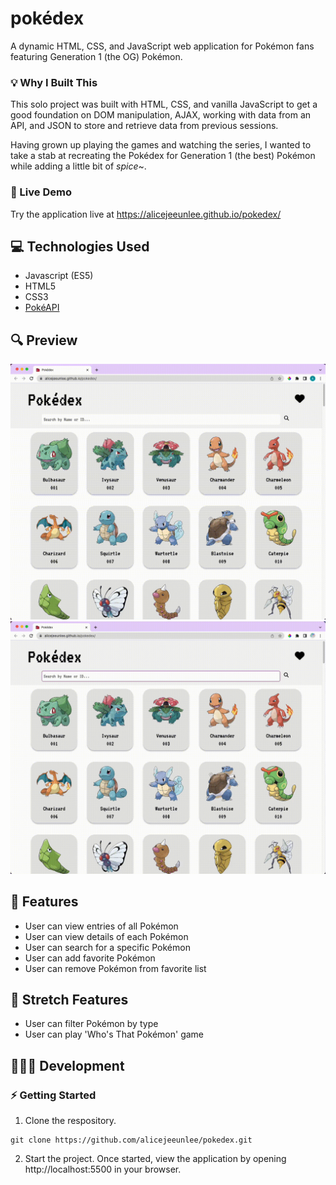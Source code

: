 # pokédex

A dynamic HTML, CSS, and JavaScript web application for Pokémon fans featuring Generation 1 (the OG) Pokémon.

### 💡 Why I Built This

This solo project was built with HTML, CSS, and vanilla JavaScript to get a good foundation on DOM manipulation, AJAX, working with data from an API, and JSON to store and retrieve data from previous sessions.

Having grown up playing the games and watching the series, I wanted to take a stab at recreating the Pokédex for Generation 1 (the best) Pokémon while adding a little bit of *spice*~.

### 🔗 Live Demo

Try the application live at https://alicejeeunlee.github.io/pokedex/

## 💻 Technologies Used

* Javascript (ES5)
* HTML5
* CSS3
* [PokéAPI](https://pokeapi.co/docs/v2)

## 🔍 Preview

<img src='images/readme-preview-view-details.gif'>
<img src='images/readme-preview-search.gif'>

## 📝 Features

* User can view entries of all Pokémon
* User can view details of each Pokémon
* User can search for a specific Pokémon
* User can add favorite Pokémon
* User can remove Pokémon from favorite list

## 🔭 Stretch Features

* User can filter Pokémon by type
* User can play 'Who's That Pokémon' game

## 👩🏻‍💻 Development
### ⚡️ Getting Started

1. Clone the respository.

```
git clone https://github.com/alicejeeunlee/pokedex.git
```

2. Start the project. Once started, view the application by opening http://localhost:5500 in your browser.
